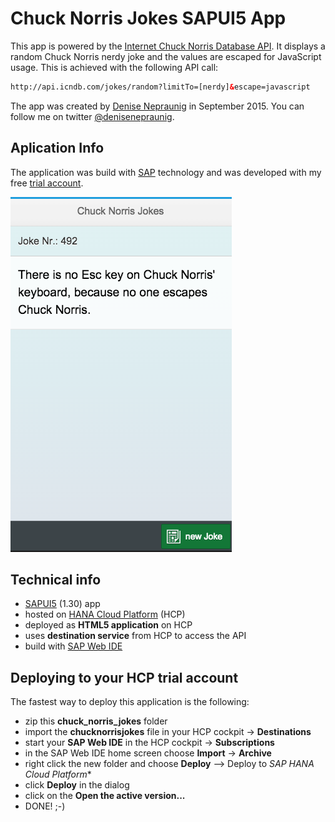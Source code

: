 # Chuck Norris Jokes SAPUI5 App

This app is powered by the [Internet Chuck Norris Database API]. It displays a random Chuck Norris nerdy joke and the values are escaped for JavaScript usage. This is achieved with the following API call:

```html
http://api.icndb.com/jokes/random?limitTo=[nerdy]&escape=javascript
```
The app was created by [Denise Nepraunig] in September 2015. You can follow me on twitter [@denisenepraunig].

## Aplication Info
The application was build with [SAP] technology and was developed with my free [trial account].

![Chuck Norris Jokes App Screenshot](jucknorrisjokes_image.png)

## Technical info
- [SAPUI5] (1.30) app
- hosted on [HANA Cloud Platform] (HCP)
- deployed as **HTML5 application** on HCP
- uses **destination service** from HCP to access the API
- build with [SAP Web IDE]


## Deploying to your HCP trial account
The fastest way to deploy this application is the following:

- zip this **chuck_norris_jokes** folder
- import the **chucknorrisjokes** file in your HCP cockpit -> **Destinations**
- start your **SAP Web IDE** in the HCP cockpit -> **Subscriptions**
- in the SAP Web IDE home screen choose **Import** -> **Archive**
- right click the new folder and choose **Deploy** --> Deploy to *SAP HANA Cloud Platform**
- click **Deploy** in the dialog
- click on the **Open the active version...**
- DONE! ;-)

[Internet Chuck Norris Database API]: http://www.icndb.com/api/
[Denise Nepraunig]: http://www.nepraunig.com/
[@denisenepraunig]: https://twitter.com/denisenepraunig
[SAPUI5]: https://sapui5.hana.ondemand.com/sdk/index.html
[HANA Cloud Platform]: http://hcp.sap.com/index.html
[SAP]: https://www.sap.com
[SAP Web IDE]: http://scn.sap.com/docs/DOC-55465
[trial account]: https://account.hanatrial.ondemand.com/register